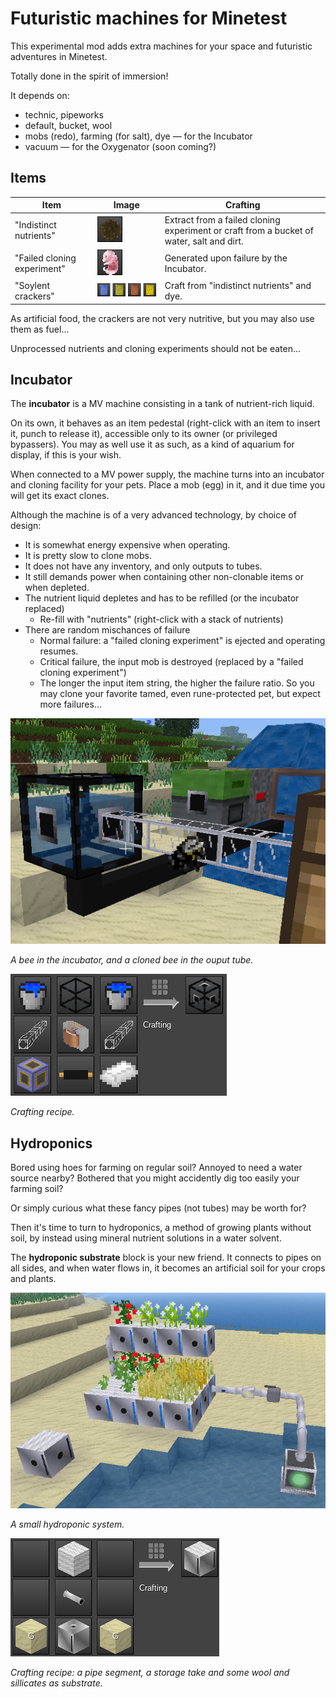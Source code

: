 # Futuristic machines for Minetest

This experimental mod adds extra machines for your space and futuristic adventures in Minetest.

Totally done in the spirit of immersion!

It depends on:
- technic, pipeworks
- default, bucket, wool
- mobs (redo), farming (for salt), dye — for the Incubator
- vacuum — for the Oxygenator (soon coming?)

## Items

| Item                        | Image     | Crafting |
| --------------------------- | -------- | ----- |
| "Indistinct nutrients"      | ![](doc/indistinct_nutrients.png) | Extract from a failed cloning experiment or craft from a bucket of water, salt and dirt. | 
| "Failed cloning experiment" | ![](doc/failed_cloning_experiment.png) | Generated upon failure by the Incubator. |
| "Soylent crackers"          | ![](doc/soylent_crackers.png) | Craft from "indistinct nutrients" and dye. |

As artificial food, the crackers are not very nutritive, but you may also use them as fuel...

Unprocessed nutrients and cloning experiments should not be eaten...

## Incubator

The **incubator** is a MV machine consisting in a tank of nutrient-rich liquid.

On its own, it behaves as an item pedestal (right-click with an item to insert it, punch to release it), accessible only to its owner (or privileged bypassers). You may as well use it as such, as a kind of aquarium for display, if this is your wish.

When connected to a MV power supply, the machine turns into an incubator and cloning facility for your pets. Place a mob (egg) in it, and it due time you will get its exact clones.

Although the machine is of a very advanced technology, by choice of design:
- It is somewhat energy expensive when operating.
- It is pretty slow to clone mobs.
- It does not have any inventory, and only outputs to tubes.
- It still demands power when containing other non-clonable items or when depleted.
- The nutrient liquid depletes and has to be refilled (or the incubator replaced)
   - Re-fill with "nutrients" (right-click with a stack of nutrients)
- There are random mischances of failure
   - Normal failure: a "failed cloning experiment" is ejected and operating resumes.
   - Critical failure, the input mob is destroyed (replaced by a "failed cloning experiment")
   - The longer the input item string, the higher the failure ratio. So you may clone your favorite tamed, 
     even rune-protected pet, but expect more failures...

![](doc/incubator_setup.png)

_A bee in the incubator, and a cloned bee in the ouput tube._

![](doc/incubator_craft.png)

_Crafting recipe._

## Hydroponics

Bored using hoes for farming on regular soil? Annoyed to need a water source nearby? Bothered that you might accidently dig too easily your farming soil?

Or simply curious what these fancy pipes (not tubes) may be worth for?

Then it's time to turn to hydroponics, a method of growing plants without soil, by instead using mineral nutrient solutions in a water solvent.

The **hydroponic substrate** block is your new friend. It connects to pipes on all sides, and when water flows in, it becomes an artificial soil for your crops and plants. 

![](doc/hydroponics_setup.png)

_A small hydroponic system._

![](doc/hydroponics_craft.png)

_Crafting recipe: a pipe segment, a storage take and some wool and sillicates as substrate._



